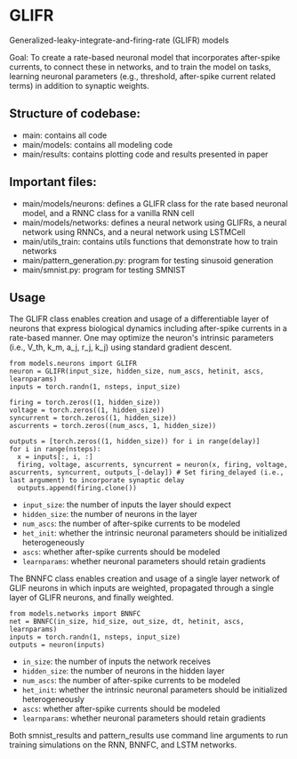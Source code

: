 # GLIFR
Generalized-leaky-integrate-and-firing-rate (GLIFR) models

Goal: To create a rate-based neuronal model that incorporates after-spike currents, to connect these in networks, and to train the model on tasks, learning neuronal parameters (e.g., threshold, after-spike current related terms) in addition to synaptic weights.

## Structure of codebase:
- main: contains all code
- main/models: contains all modeling code
- main/results: contains plotting code and results presented in paper

## Important files:
- main/models/neurons: defines a GLIFR class for the rate based neuronal model, and a RNNC class for a vanilla RNN cell
- main/models/networks: defines a neural network using GLIFRs, a neural network using RNNCs, and a neural network using LSTMCell
- main/utils_train: contains utils functions that demonstrate how to train networks
- main/pattern_generation.py: program for testing sinusoid generation
- main/smnist.py: program for testing SMNIST

## Usage
The GLIFR class enables creation and usage of a differentiable layer of neurons that express biological dynamics including after-spike currents in a rate-based manner. One may optimize the neuron's intrinsic parameters (i.e., V_th, k_m, a_j, r_j, k_j) using standard gradient descent.

```
from models.neurons import GLIFR
neuron = GLIFR(input_size, hidden_size, num_ascs, hetinit, ascs, learnparams)
inputs = torch.randn(1, nsteps, input_size)

firing = torch.zeros((1, hidden_size))
voltage = torch.zeros((1, hidden_size))
syncurrent = torch.zeros((1, hidden_size))
ascurrents = torch.zeros((num_ascs, 1, hidden_size))

outputs = [torch.zeros((1, hidden_size)) for i in range(delay)]
for i in range(nsteps):
  x = inputs[:, i, :]
  firing, voltage, ascurrents, syncurrent = neuron(x, firing, voltage, ascurrents, syncurrent, outputs_[-delay]) # Set firing_delayed (i.e., last argument) to incorporate synaptic delay
  outputs.append(firing.clone())
```
- ```input_size```: the number of inputs the layer should expect
- ```hidden_size```: the number of neurons in the layer
- ```num_ascs```: the number of after-spike currents to be modeled
- ```het_init```: whether the intrinsic neuronal parameters should be initialized heterogeneously
- ```ascs```: whether after-spike currents should be modeled
- ```learnparams```: whether neuronal parameters should retain gradients

The BNNFC class enables creation and usage of a single layer network of GLIF neurons in which inputs are weighted, propagated through a single layer of GLIFR neurons, and finally weighted.

```
from models.networks import BNNFC
net = BNNFC(in_size, hid_size, out_size, dt, hetinit, ascs, learnparams)
inputs = torch.randn(1, nsteps, input_size)
outputs = neuron(inputs)
```
- ```in_size```: the number of inputs the network receives
- ```hidden_size```: the number of neurons in the hidden layer
- ```num_ascs```: the number of after-spike currents to be modeled
- ```het_init```: whether the intrinsic neuronal parameters should be initialized heterogeneously
- ```ascs```: whether after-spike currents should be modeled
- ```learnparams```: whether neuronal parameters should retain gradients

Both smnist_results and pattern_results use command line arguments to run training simulations on the RNN, BNNFC, and LSTM networks.
